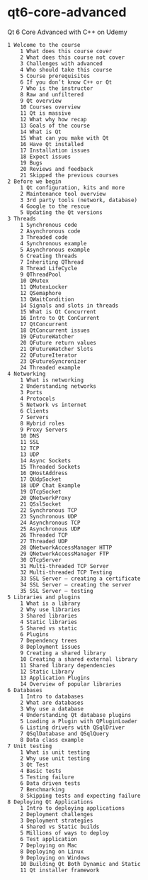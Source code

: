 # qt6-core-advanced

Qt 6 Core Advanced with C++ on Udemy

    1 Welcome to the course
        1 What does this course cover
        2 What does this course not cover
        3 Challenges with advanced
        4 Who should take this course
        5 Course prerequisites
        6 If you don’t know C++ or Qt
        7 Who is the instructor
        8 Raw and unfiltered
        9 Qt overview
        10 Courses overview
        11 Qt is massive
        12 What why how recap
        13 Goals of the course
        14 What is Qt
        15 What can you make with Qt
        16 Have Qt installed
        17 Installation issues
        18 Expect issues
        19 Bugs
        20 Reviews and feedback
        21 Skipped the previous courses
    2 Before we begin
        1 Qt configuration, kits and more
        2 Maintenance tool overview
        3 3rd party tools (network, database)
        4 Google to the rescue
        5 Updating the Qt versions
    3 Threads
        1 Synchronous code
        2 Asynchronous code
        3 Threaded code
        4 Synchronous example
        5 Asynchronous example
        6 Creating threads
        7 Inheriting QThread
        8 Thread LifeCycle
        9 QThreadPool
        10 QMutex
        11 QMutexLocker 
        12 QSemaphore
        13 QWaitCondition
        14 Signals and slots in threads
        15 What is Qt Concurrent
        16 Intro to Qt ConCurrent
        17 QtConcurrent
        18 QtConcurrent issues
        19 QFutureWatcher
        20 QFuture return values
        21 QFutureWatcher Slots
        22 QFutureIterator
        23 QFutureSyncronizer
        24 Threaded example
    4 Networking
        1 What is networking
        2 Understanding networks
        3 Ports
        4 Protocols
        5 Network vs internet
        6 Clients
        7 Servers
        8 Hybrid roles
        9 Proxy Servers
        10 DNS
        11 SSL
        12 TCP
        13 UDP
        14 Async Sockets
        15 Threaded Sockets
        16 QHostAddress
        17 QUdpSocket
        18 UDP Chat Example
        19 QTcpSocket
        20 QNetworkProxy
        21 QSslSocket
        22 Synchronous TCP
        23 Synchronous UDP
        24 Asynchronous TCP
        25 Asynchronous UDP
        26 Threaded TCP
        27 Threaded UDP
        28 QNetworkAccessManager HTTP
        29 QNetworkAccessManager FTP
        30 QTcpServer
        31 Multi-threaded TCP Server
        32 Multi-threaded TCP Testing
        33 SSL Server – creating a certificate
        34 SSL Server – creating the server
        35 SSL Server – testing 
    5 Libraries and plugins
        1 What is a library
        2 Why use libraries
        3 Shared libraries
        4 Static libraries
        5 Shared vs static
        6 Plugins
        7 Dependency trees
        8 Deployment issues
        9 Creating a shared library 
        10 Creating a shared external library
        11 Shared library dependencies
        12 Static Library
        13 Application Plugins 
        14 Overview of popular libraries
    6 Databases
        1 Intro to databases
        2 What are databases
        3 Why use a database
        4 Understanding Qt database plugins
        5 Loading a Plugin with QPluginLoader
        6 Listing drivers with QSqlDriver
        7 QSqlDatabase and QSqlQuery
        8 Data class example
    7 Unit testing
        1 What is unit testing
        2 Why use unit testing
        3 Qt Test
        4 Basic tests
        5 Testing failure
        6 Data driven tests
        7 Benchmarking
        8 Skipping tests and expecting failure
    8 Deploying Qt Applications
        1 Intro to deploying applications
        2 Deployment challenges
        3 Deployment strategies
        4 Shared vs Static builds
        5 Millions of ways to deploy
        6 Test application
        7 Deploying on Mac
        8 Deploying on Linux
        9 Deploying on Windows
        10 Building Qt Both Dynamic and Static
        11 Qt installer framework
